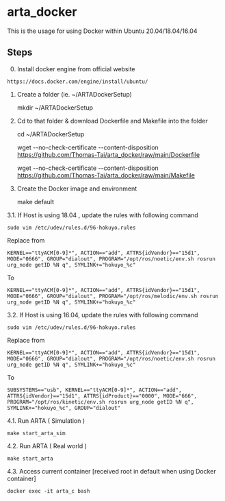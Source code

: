 # arta_docker

This is the usage for using Docker within Ubuntu 20.04/18.04/16.04

## Steps

0. Install docker engine from official website
```
https://docs.docker.com/engine/install/ubuntu/
```
1. Create a folder (ie. ~/ARTADockerSetup) 

    mkdir ~/ARTADockerSetup

2. Cd to that folder & download Dockerfile and Makefile into the folder

    cd ~/ARTADockerSetup
  
    wget --no-check-certificate --content-disposition https://github.com/Thomas-Tai/arta_docker/raw/main/Dockerfile
  
    wget --no-check-certificate --content-disposition https://github.com/Thomas-Tai/arta_docker/raw/main/Makefile
  
3. Create the Docker image and environment

    make default
  
3.1. If Host is using 18.04 , update the rules with following command 
  
    sudo vim /etc/udev/rules.d/96-hokuyo.rules
    
  Replace from
    
    KERNEL=="ttyACM[0-9]*", ACTION=="add", ATTRS{idVendor}=="15d1", MODE="0666", GROUP="dialout", PROGRAM="/opt/ros/noetic/env.sh rosrun urg_node getID %N q", SYMLINK+="hokuyo_%c"
    
  To
    
    KERNEL=="ttyACM[0-9]*", ACTION=="add", ATTRS{idVendor}=="15d1", MODE="0666", GROUP="dialout", PROGRAM="/opt/ros/melodic/env.sh rosrun urg_node getID %N q", SYMLINK+="hokuyo_%c"
    
  3.2. If Host is using 16.04, update the rules with following command 
  
    sudo vim /etc/udev/rules.d/96-hokuyo.rules
        
  Replace from
    
    KERNEL=="ttyACM[0-9]*", ACTION=="add", ATTRS{idVendor}=="15d1", MODE="0666", GROUP="dialout", PROGRAM="/opt/ros/noetic/env.sh rosrun urg_node getID %N q", SYMLINK+="hokuyo_%c"
    
  To
    
    SUBSYSTEMS=="usb", KERNEL=="ttyACM[0-9]*", ACTION=="add", ATTRS{idVendor}=="15d1", ATTRS{idProduct}=="0000", MODE="666", PROGRAM="/opt/ros/kinetic/env.sh rosrun urg_node getID %N q", SYMLINK+="hokuyo_%c", GROUP="dialout"

  
4.1. Run ARTA ( Simulation )

    make start_arta_sim

4.2. Run ARTA ( Real world )

    make start_arta
  
4.3. Access current container [received root in default when using Docker container]

    docker exec -it arta_c bash
